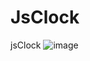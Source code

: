 # JsClock
jsClock
![image](https://github.com/galaksirehberi/JsClock/assets/91838167/c2ebb710-ca14-4629-a2ea-2aa0a18546da)
